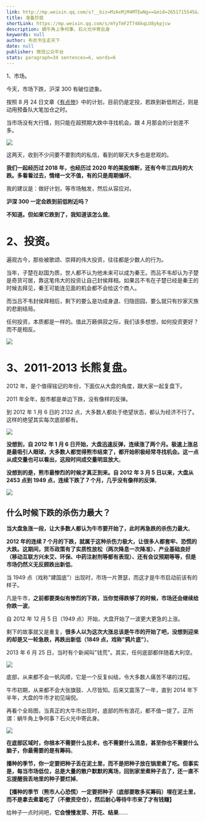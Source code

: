 ```yaml
---
link: http://mp.weixin.qq.com/s?__biz=MzAxMjM4MTEwNg==&mid=2651715545&idx=1&sn=7f46eefb9817ba2680b8276872a017a4&chksm=804be904b73c6012a03b053119dae5d2293100dd75b9f4f070af3a6a6524e3c99b88254e3d19#rd
title: 准备抄底
shortLink: https://mp.weixin.qq.com/s/mYyTmF2T746kqLU8ykpjcw
description: 蜗牛角上争何事，石火光中寄此身
keywords: null
author: 布衣书生走天下
date: null
publisher: 微信公众平台
stats: paragraph=34 sentences=6, words=6
---
```


1、市场。

今天，市场下跌，沪深 300 有破位迹象。

按照 8 月 24 日文章《[有点惨](http://mp.weixin.qq.com/s?__biz=MzAxMjM4MTEwNg==&mid=2651715499&idx=1&sn=f0cafad40a7f809859c6ee6c565ff3f4&chksm=804be976b73c6060a47367a713413b62b9c4c41f85148d813d84544621d9e059eba2ec2e60d8&scene=21#wechat_redirect)》中的计划，目前仍是定投，若跌到新低附近，则是动用预备队大笔加仓之时。

当市场没有大行情，则只能在超预期大跌中寻找机会。跟 4 月那会的计划差不多。

![](https://mmbiz.qpic.cn/mmbiz_png/52ldaLQ7yeQeib2VIic8HnHJTLrItjic4w1QsDEks7XDIQZLCfpmHeJXpCnyAYeD1non5lAgYqq9tCvAVaUU5B8PA/640?wx_fmt=png&wxfrom=5&wx_lazy=1&wx_co=1)

这两天，收到不少问要不要割肉的私信，看到的聊天大多也是悲观的。

**我们一起经历过 2018 年，也经历过 2020 年的美股熔断，还有今年三四月的大跌。多看看过去，情绪一文不值，有的只是周期循环**。

我的建议是：做好计划，等市场触发，然后从容应对。

**沪深 300 一定会跌到前低附近吗？**

**不知道。但如果它跌到了，我知道该怎么做**。

# 2、投资。

遍观古今，那些被歌颂、崇拜的伟大投资，往往都是少数人的行为。

当年，子楚在赵国为质，世人都不认为他未来可以成为秦王。而吕不韦却认为子楚是奇货可居，靠这笔伟大的投资让自己封侯拜相。如果吕不韦在子楚已经是秦王的时候去拜见，秦王可能连见面的机会都不会给这个商人。

而当吕不韦封侯拜相后，剩下的要么是功成身退、归隐田园，要么就只有抄家灭族的悲剧结局。

任何投资，本质都是一样的。值此万籁俱寂之际，我们该多想想，如何投资更好？而不是相反。

![](https://mmbiz.qpic.cn/mmbiz_png/52ldaLQ7yeQeib2VIic8HnHJTLrItjic4w1cJSQcA4SDnSC2BpeQNEQCBzddGjmwxxb9wU24AT94vGYiaD7OJAKMJg/640?wx_fmt=png&wxfrom=5&wx_lazy=1&wx_co=1)

# 3、2011-2013 长熊复盘。

2012 年，是个值得铭记的年份，下面仅从大盘的角度，跟大家一起复盘下。

2011 年全年，股市都是单边下跌，没有像样的反弹。

到 2012 年 1 月 6 日的 2132 点，大多数人都处于绝望状态，都认为经济不行了。这样的绝望其实每次底部都有。

![](https://mmbiz.qpic.cn/mmbiz_png/52ldaLQ7yeQeib2VIic8HnHJTLrItjic4w1zRHhBfTy7jOxqE9NHnTWQHmNKia0FJ7wYUu9S4OLTDPlkGxpB46LwZA/640?wx_fmt=png&wxfrom=5&wx_lazy=1&wx_co=1)

**没想到，自 2012 年 1 月 6 日开始，大盘迅速反弹，连续涨了两个月。极速上涨总是最吸引人眼球，大多数人都觉得熊市结束了，都开始积极经常寻找机会。这一点从成交量也可以看出，这段时间成交量明显放大**。

**没想到的是，熊市最惨烈的时候才真正到来。自 2012 年 3 月 5 日以来，大盘从 2453 点到 1949 点，连续下跌了 7 个月，几乎没有像样的反弹**。

![](https://mmbiz.qpic.cn/mmbiz_png/52ldaLQ7yeQeib2VIic8HnHJTLrItjic4w12G2iciaEQCB3nAuxSuQjBRysFoLZ9NZ3JDuTGWG76vuiapWCy6ibiahI9qg/640?wx_fmt=png&wxfrom=5&wx_lazy=1&wx_co=1)

## 什么时候下跌的杀伤力最大？

**当大盘急涨一段，让大多数人都认为牛市要开始了，此时再急跌的杀伤力最大**。

**2012 年的连续 7 个月的下跌，就属于这种杀伤力极大，让很多人都套牢、恐慌的大跌。这期间，货币政策有了实质性放松（两次降息一次降准）、产业基础良好（移动互联方兴未艾、环保、中药注射剂等都有表现）、还有会议预期等等，但是市场仍然义无反顾跌出新低**。

当 1949 点（戏称"建国底"）出现时，市场一片萧瑟，而这才是牛市启动前该有的样子。

凡是牛市，**之前都要类似有惨烈的下跌，当你觉得跌够了的时候，市场还会继续给你跌一波**。

自 2012 年 12 月 5 日（1949 点）开始，大盘开始了一波更大更急的上涨。

剩下的故事就又是重复，**很多人以为这次大涨总该是牛市的开始了吧，没想到迎来的却是又一轮急跌，再跌出新低（1849 点，戏称"鸦片底"）**。

2013 年 6 月 25 日，当时有个新闻叫"钱荒"。其实，任何底部都伴随着大利空。

![](https://mmbiz.qpic.cn/mmbiz_png/52ldaLQ7yeQeib2VIic8HnHJTLrItjic4w1retyuNFNqFDWwGTk0oAicjgRDgFFsZF1ZUMbLHfG372aN8WgEKXMdpA/640?wx_fmt=png&wxfrom=5&wx_lazy=1&wx_co=1)

底部，从来都不会一帆风顺，它是一个反复纠结，令大多数人痛苦不堪的过程。

牛市初期，从来都不会大张旗鼓、人尽皆知。后来又震荡了一年，直到 2014 年下半年，大盘的牛市才初见端倪。

再看个全局图，当真正的大牛市出现时，底部的所有浪花，都不值一提了。正所谓：蜗牛角上争何事？石火光中寄此身。

![](https://mmbiz.qpic.cn/mmbiz_png/52ldaLQ7yeQeib2VIic8HnHJTLrItjic4w12JHl0So2g2iaKCrBYmJzo0hoHFJpicuibQNicz2KDQMx5DPncbEc5snjBg/640?wx_fmt=png&wxfrom=5&wx_lazy=1&wx_co=1)

**在底部区域时，你根本不需要什么技术，也不需要什么消息，甚至你也不需要什么脑子，你最需要的是有筹码**。

**播种的季节，你一定要把种子丢在泥土里，而不是把种子放在锅里煮了吃。但事实是，每当市场低位，总是大量的散户默默的离场，回到家里煮种子去了，还一直不忘提醒我丢地里的种子要烂掉**。

**【播种的季节（熊市人心恐慌）一定要把种子（底部要敢多买筹码）埋在泥土里，而不是拿去煮着吃了（不撤资空仓），然后耐心等待牛市来了才有钱赚】**

给种子一点时间吧，**它会慢慢发芽、开花、结果**......
